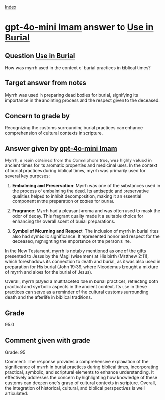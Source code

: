 
[Index](../../index.md)
# [gpt-4o-mini Imam](../../answering_models/gpt-4o-mini_Imam.md) answer to [Use in Burial](../../questions/Use_in_Burial.md)

## Question [Use in Burial](../../questions/Use_in_Burial.md)
How was myrrh used in the context of burial practices in biblical times?

## Target answer from notes
Myrrh was used in preparing dead bodies for burial, signifying its importance in the anointing process and the respect given to the deceased.

## Concern to grade by
Recognizing the customs surrounding burial practices can enhance comprehension of cultural contexts in scripture.

## Answer given by [gpt-4o-mini Imam](../../answering_models/gpt-4o-mini_Imam.md)
Myrrh, a resin obtained from the Commiphora tree, was highly valued in ancient times for its aromatic properties and medicinal uses. In the context of burial practices during biblical times, myrrh was primarily used for several key purposes:

1. **Embalming and Preservation**: Myrrh was one of the substances used in the process of embalming the dead. Its antiseptic and preservative qualities helped to inhibit decomposition, making it an essential component in the preparation of bodies for burial.

2. **Fragrance**: Myrrh had a pleasant aroma and was often used to mask the odor of decay. This fragrant quality made it a suitable choice for enhancing the overall scent of burial preparations.

3. **Symbol of Mourning and Respect**: The inclusion of myrrh in burial rites also had symbolic significance. It represented honor and respect for the deceased, highlighting the importance of the person’s life.

In the New Testament, myrrh is notably mentioned as one of the gifts presented to Jesus by the Magi (wise men) at His birth (Matthew 2:11), which foreshadows its connection to death and burial, as it was also used in preparation for His burial (John 19:39, where Nicodemus brought a mixture of myrrh and aloes for the burial of Jesus).

Overall, myrrh played a multifaceted role in burial practices, reflecting both practical and symbolic aspects in the ancient context. Its use in these practices can serve as a reminder of the cultural customs surrounding death and the afterlife in biblical traditions.

## Grade
95.0

## Comment given with grade
Grade: 95

Comment: The response provides a comprehensive explanation of the significance of myrrh in burial practices during biblical times, incorporating practical, symbolic, and scriptural elements to enhance understanding. It effectively addresses the concern by highlighting how knowledge of these customs can deepen one's grasp of cultural contexts in scripture. Overall, the integration of historical, cultural, and biblical perspectives is well articulated.
